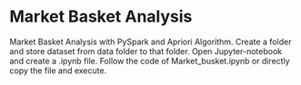 # Market Basket Analysis
Market Basket Analysis with PySpark and Apriori Algorithm.
Create a folder and store dataset from data folder to that folder.
Open Jupyter-notebook and create a .ipynb file.
Follow the code of Market_busket.ipynb or directly copy the file and execute.



